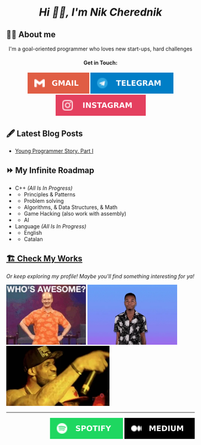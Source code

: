 <h1 float="left" align="center"><em>Hi 🖖🏿, I'm Nik Cherednik</em></h1>

## 🧑🏻 About me
<!-- <img width="300" align="right" src="./MyPhoto.png"> -->
<p align="center">I'm a goal-oriented programmer who loves new start-ups, hard challenges</p>

<h4 align="center">Get in Touch:</h4>

<p align="center">
  <a href="mailto:ighosta9@gmail.com"><img src="./social-icons/icon-gmail.svg"></a>
  <a href="https://t.me/kolyandev"><img src="./social-icons/icon-telegram.svg"></a>
  <a href="https://instagram.com/mesa_us"><img src="./social-icons/icon-instagram.svg"></a>
<!--   <a href="https://linkedin.com/in/nikolay-cherednik-78a244207"><img src="./social-icons/icon-linkedin.svg"></a> -->
</p>

## 🖋 Latest Blog Posts
- [Young Programmer Story. Part I](https://kolyandev.medium.com/young-programmer-story-part-one-75eace79ffdf)

<!--
## Education 🎓
### High School (2019 - 2021)
## Certificates/Awards 📄
## 🗻 Experience
### [<img src="./job-icons/icon-practicum.png" align="left" width="24">Practicum by Yandex](https://practicum.yandex.com) (June 2020 - Present)
- <b>Position: </b>Content Manager of Front-End Programme
- <b>Experience: </b>10 months
- <details open>
  <summary><b>Description</b></summary>
  to be continued</details>
### [<img src="./job-icons/icon-htmlacademy.png" align="left" width="24">HTML Academy](https://htmlacademy.ru) (January 2020 - October 2020)
- <b>Position: </b>Middle Front-End Mentor
- <b>Experience: </b>10 months
- <details open>
  <summary><b>Description</b></summary>
  to be continued</details>
### <img src="./job-icons/icon-freelance.png" align="left" width="24">Freelance (December 2017 - January 2020)
- <b>Position: </b>Junior Front-End Developer
- <b>Experience: </b>2 years 2 months
- <details open>
  <summary><b>Description</b></summary>
  to be continued</details>
## 🎯 Hard Skills
### Languages & Tools
<img src="./stack-icons/icon-cpp.svg"> <img src="./stack-icons/icon-csharp.svg"> <img src="./stack-icons/icon-git.svg"> <img src="./stack-icons/icon-html.svg"> <img src="./stack-icons/icon-css.svg">  
<img src="./stack-icons/icon-js.svg"> <img src="./stack-icons/icon-sass.svg"> <img src="./stack-icons/icon-webpack.svg">  
<img src="./stack-icons/icon-bootstrap.svg"> <img src="./stack-icons/icon-vue.svg"> <img src="./stack-icons/icon-react.svg"> <img src="./stack-icons/icon-dotnet.svg">
### Softwares
<img src="./software-icons/icon-rider.svg"> <img src="./software-icons/icon-vscode.svg"> <img src="./software-icons/icon-figma.svg">  
<img src="./software-icons/icon-unity.svg"> <img src="./software-icons/icon-ue.svg"> <img src="./software-icons/icon-blender.svg">
### Principles & Concepts
**BEM 🥚 OOP 🥚 DRY 🥚 SOLID**
## 🥋 Soft Skills
📆 Time Management 🏅 Good Listener & Word-Player 🥅 Experienced Team-Player  
🗽 High-Motivated 🏰 Goal-Oriented 🔋 Capable Employee 🔢 Mathematics
-->

## ⏩ My Infinite Roadmap

- C++ *(All Is In Progress)*
- - Principles & Patterns
- - Problem solving
- - Algorithms, & Data Structures, & Math
- - Game Hacking (also work with assembly)
- - AI
- Language *(All Is In Progress)*
- - English 
- - Catalan

## [🏗 Check My Works](https://github.com/kolyandev/MyWorks)
*Or keep exploring my profile!*
*Maybe you'll find something interesting for ya!*

<img src="./support-gifs/whoisawesome.webp" height="160"> <img src="./support-gifs/youreawesome.webp" height="160"> <img src="./support-gifs/heallows.webp" height="160">

---

<p align="right">
  <a href="https://open.spotify.com/user/ft3pan164rcmlcyge2emy01a1"><img src="./social-icons/icon-spotify.svg"></a>
  <a href="https://kolyandev.medium.com/"><img src="./social-icons/icon-medium.svg"></a>
</p>
